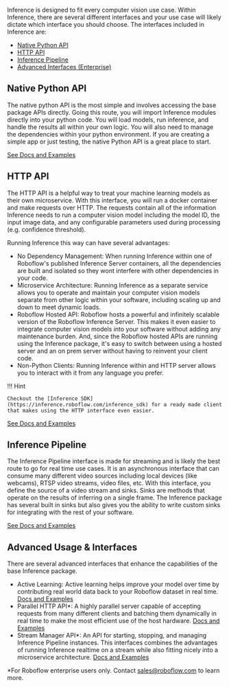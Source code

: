 Inference is designed to fit every computer vision use case. Within Inference, there are several different interfaces and your use case will likely dictate which interface you should choose. The interfaces included in Inference are:

- [Native Python API](#native-python-api)
- [HTTP API](#http-api)
- [Inference Pipeline](#inference-pipeline)
- [Advanced Interfaces (Enterprise)](#advanced-usage-interfaces)

## Native Python API

The native python API is the most simple and involves accessing the base package APIs directly. Going this route, you will import Inference modules directly into your python code. You will load models, run inference, and handle the results all within your own logic. You will also need to manage the dependencies within your python environment. If you are creating a simple app or just testing, the native Python API is a great place to start.

[See Docs and Examples](/using_inference/native_python_api/)

## HTTP API

The HTTP API is a helpful way to treat your machine learning models as their own microservice. With this interface, you will run a docker container and make requests over HTTP. The requests contain all of the information Inference needs to run a computer vision model including the model ID, the input image data, and any configurable parameters used during processing (e.g. confidence threshold).

Running Inference this way can have several advantages:

- No Dependency Management: When running Inference within one of Roboflow's published Inference Server containers, all the dependencies are built and isolated so they wont interfere with other dependencies in your code.
- Microservice Architecture: Running Inference as a separate service allows you to operate and maintain your computer vision models separate from other logic within your software, including scaling up and down to meet dynamic loads.
- Roboflow Hosted API: Roboflow hosts a powerful and infinitely scalable version of the Roboflow Inference Server. This makes it even easier to integrate computer vision models into your software without adding any maintenance burden. And, since the Roboflow hosted APIs are running using the Inference package, it's easy to switch between using a hosted server and an on prem server without having to reinvent your client code.
- Non-Python Clients: Running Inference within and HTTP server allows you to interact with it from any language you prefer.

!!! Hint

    Checkout the [Inference SDK](https://inference.roboflow.com/inference_sdk) for a ready made client that makes using the HTTP interface even easier.

[See Docs and Examples](/using_inference/http_api/)

## Inference Pipeline

The Inference Pipeline interface is made for streaming and is likely the best route to go for real time use cases. It is an asynchronous interface that can consume many different video sources including local devices (like webcams), RTSP video streams, video files, etc. With this interface, you define the source of a video stream and sinks. Sinks are methods that operate on the results of inferring on a single frame. The Inference package has several built in sinks but also gives you the ability to write custom sinks for integrating with the rest of your software.

[See Docs and Examples](/using_inference/inference_pipeline/)

## Advanced Usage & Interfaces

There are several advanced interfaces that enhance the capabilities of the base Inference package.

- Active Learning: Active learning helps improve your model over time by contributing real world data back to your Roboflow dataset in real time. [Docs and Examples](/advanced/active_learning.md)
- Parallel HTTP API\*: A highly parallel server capable of accepting requests from many different clients and batching them dynamically in real time to make the most efficient use of the host hardware. [Docs and Examples](/advanced/parallel_http_api.md)
- Stream Manager API\*: An API for starting, stopping, and managing Inference Pipeline instances. This interfaces combines the advantages of running Inference realtime on a stream while also fitting nicely into a microservice architecture. [Docs and Examples](/advanced/stream_management_api.md)

\*For Roboflow enterprise users only. Contact sales@roboflow.com to learn more.

